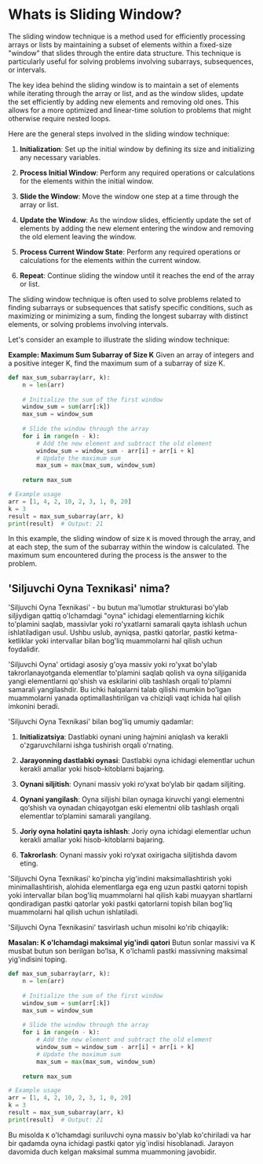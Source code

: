 # Whats is Sliding Window?

The sliding window technique is a method used for efficiently processing arrays or lists by maintaining a subset of elements within a fixed-size "window" that slides through the entire data structure. This technique is particularly useful for solving problems involving subarrays, subsequences, or intervals.

The key idea behind the sliding window is to maintain a set of elements while iterating through the array or list, and as the window slides, update the set efficiently by adding new elements and removing old ones. This allows for a more optimized and linear-time solution to problems that might otherwise require nested loops.

Here are the general steps involved in the sliding window technique:

1. **Initialization**: Set up the initial window by defining its size and initializing any necessary variables.

2. **Process Initial Window**: Perform any required operations or calculations for the elements within the initial window.

3. **Slide the Window**: Move the window one step at a time through the array or list.

4. **Update the Window**: As the window slides, efficiently update the set of elements by adding the new element entering the window and removing the old element leaving the window.

5. **Process Current Window State**: Perform any required operations or calculations for the elements within the current window.

6. **Repeat**: Continue sliding the window until it reaches the end of the array or list.

The sliding window technique is often used to solve problems related to finding subarrays or subsequences that satisfy specific conditions, such as maximizing or minimizing a sum, finding the longest subarray with distinct elements, or solving problems involving intervals.

Let's consider an example to illustrate the sliding window technique:

**Example: Maximum Sum Subarray of Size K**
Given an array of integers and a positive integer K, find the maximum sum of a subarray of size K.

```python
def max_sum_subarray(arr, k):
    n = len(arr)
    
    # Initialize the sum of the first window
    window_sum = sum(arr[:k])
    max_sum = window_sum
    
    # Slide the window through the array
    for i in range(n - k):
        # Add the new element and subtract the old element
        window_sum = window_sum - arr[i] + arr[i + k]
        # Update the maximum sum
        max_sum = max(max_sum, window_sum)
    
    return max_sum

# Example usage
arr = [1, 4, 2, 10, 2, 3, 1, 0, 20]
k = 3
result = max_sum_subarray(arr, k)
print(result)  # Output: 21
```

In this example, the sliding window of size `K` is moved through the array, and at each step, the sum of the subarray within the window is calculated. The maximum sum encountered during the process is the answer to the problem.

## 'Siljuvchi Oyna Texnikasi' nima?

'Siljuvchi Oyna Texnikasi' - bu butun ma'lumotlar strukturasi bo'ylab siljiydigan qattiq o'lchamdagi "oyna" ichidagi elementlarning kichik to'plamini saqlab, massivlar yoki ro'yxatlarni samarali qayta ishlash uchun ishlatiladigan usul. Ushbu uslub, ayniqsa, pastki qatorlar, pastki ketma-ketliklar yoki intervallar bilan bog'liq muammolarni hal qilish uchun foydalidir.

'Siljuvchi Oyna' ortidagi asosiy g'oya massiv yoki ro'yxat bo'ylab takrorlanayotganda elementlar to'plamini saqlab qolish va oyna siljiganida yangi elementlarni qo'shish va eskilarini olib tashlash orqali to'plamni samarali yangilashdir. Bu ichki halqalarni talab qilishi mumkin bo'lgan muammolarni yanada optimallashtirilgan va chiziqli vaqt ichida hal qilish imkonini beradi.

'Siljuvchi Oyna Texnikasi' bilan bog'liq umumiy qadamlar:

1. **Initializatsiya**: Dastlabki oynani uning hajmini aniqlash va kerakli o'zgaruvchilarni ishga tushirish orqali o'rnating.

2. **Jarayonning dastlabki oynasi**: Dastlabki oyna ichidagi elementlar uchun kerakli amallar yoki hisob-kitoblarni bajaring.

3. **Oynani siljitish**: Oynani massiv yoki ro‘yxat bo‘ylab bir qadam siljiting.

4. **Oynani yangilash**: Oyna siljishi bilan oynaga kiruvchi yangi elementni qo‘shish va oynadan chiqayotgan eski elementni olib tashlash orqali elementlar to‘plamini samarali yangilang.

5. **Joriy oyna holatini qayta ishlash**: Joriy oyna ichidagi elementlar uchun kerakli amallar yoki hisob-kitoblarni bajaring.

6. **Takrorlash**: Oynani massiv yoki ro‘yxat oxirigacha siljitishda davom eting.

'Siljuvchi Oyna Texnikasi' ko'pincha yig'indini maksimallashtirish yoki minimallashtirish, alohida elementlarga ega eng uzun pastki qatorni topish yoki intervallar bilan bog'liq muammolarni hal qilish kabi muayyan shartlarni qondiradigan pastki qatorlar yoki pastki qatorlarni topish bilan bog'liq muammolarni hal qilish uchun ishlatiladi.

'Siljuvchi Oyna Texnikasini' tasvirlash uchun misolni ko'rib chiqaylik:

**Masalan: K o'lchamdagi maksimal yig'indi qatori**
Butun sonlar massivi va K musbat butun son berilgan bo‘lsa, K o'lchamli pastki massivning maksimal yig'indisini toping.

```python
def max_sum_subarray(arr, k):
    n = len(arr)
    
    # Initialize the sum of the first window
    window_sum = sum(arr[:k])
    max_sum = window_sum
    
    # Slide the window through the array
    for i in range(n - k):
        # Add the new element and subtract the old element
        window_sum = window_sum - arr[i] + arr[i + k]
        # Update the maximum sum
        max_sum = max(max_sum, window_sum)
    
    return max_sum

# Example usage
arr = [1, 4, 2, 10, 2, 3, 1, 0, 20]
k = 3
result = max_sum_subarray(arr, k)
print(result)  # Output: 21
```

Bu misolda `K` o'lchamdagi suriluvchi oyna massiv bo'ylab ko'chiriladi va har bir qadamda oyna ichidagi pastki qator yig`indisi hisoblanadi. Jarayon davomida duch kelgan maksimal summa muammoning javobidir.

